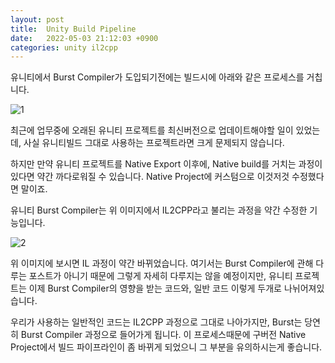```yaml
---
layout: post
title:  Unity Build Pipeline
date:   2022-05-03 21:12:03 +0900
categories: unity il2cpp
---
```

유니티에서 Burst Compiler가 도입되기전에는 빌드시에 아래와 같은 프로세스를 거칩니다.

![1](https://github.com/novemberi/novemberi.github.io/tree/master/_posts/il2cpp/1.png)

최근에 업무중에 오래된 유니티 프로젝트를 최신버전으로 업데이트해야할 일이 있었는데, 사실 유니티빌드 그대로 사용하는 프로젝트라면 크게 문제되지 않습니다.

하지만 만약 유니티 프로젝트를 Native Export 이후에, Native build를 거치는 과정이 있다면 약간 까다로워질 수 있습니다. Native Project에 커스텀으로 이것저것 수정했다면 말이죠.

유니티 Burst Compiler는 위 이미지에서 IL2CPP라고 불리는 과정을 약간 수정한 기능입니다.

![2](https://github.com/novemberi/novemberi.github.io/tree/master/_posts/il2cpp/2.png)

위 이미지에 보시면 IL 과정이 약간 바뀌었습니다. 여기서는 Burst Compiler에 관해 다루는 포스트가 아니기 때문에 그렇게 자세히 다루지는 않을 예정이지만, 유니티 프로젝트는 이제 Burst Compiler의 영향을 받는 코드와, 일반 코드 이렇게 두개로 나뉘어져있습니다.

우리가 사용하는 일반적인 코드는 IL2CPP 과정으로 그대로 나아가지만, Burst는 당연히 Burst Compiler 과정으로 들어가게 됩니다. 이 프로세스때문에 구버전 Native Project에서 빌드 파이프라인이 좀 바뀌게 되었으니 그 부분을 유의하시는게 좋습니다.